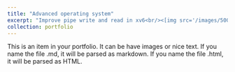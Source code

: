 ```yaml
---
title: "Advanced operating system"
excerpt: "Improve pipe write and read in xv6<br/><[img src='/images/500x300.png'](https://github.com/suweiyang0106/AdvOS/blob/main/pipecopyinout.png)>"
collection: portfolio
---
```


This is an item in your portfolio. It can be have images or nice text. If you name the file .md, it will be parsed as markdown. If you name the file .html, it will be parsed as HTML. 

